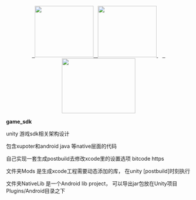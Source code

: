 

<p align="center">
     <a href="https://huailiang.github.io/" target="_blank">
    	<img src="https://huailiang.github.io/img/android.jpeg" width="160" height="140">
    </a>
     <a href="https://huailiang.github.io/" target="_blank">
    	<img src="https://huailiang.github.io/img/ios.jpeg" width="160" height="140">
    </a>
    <a href="https://www.unity3d.com" target="_blank">
    	<img src="https://huailiang.github.io/img/unity.jpeg" width="200" height="150">
    </a>
</p>

<b>game_sdk</b>

unity 游戏sdk相关架构设计

包含xupoter和android java 等native层面的代码

自己实现一套生成postbuild去修改xcode里的设置选项 bitcode https 

文件夹Mods 是生成xcode工程需要动态添加的库， 在unity [postbuild]时刻执行

文件夹NativeLib 是一个Android lib project， 可以导出jar包放在Unity项目Plugins/Android目录之下
